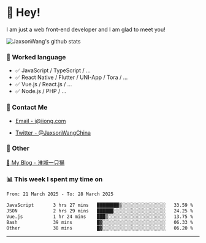 # 👋 Hey!

I am just a web front-end developer and I am glad to meet you!

![JaxsonWang's github stats](https://github-readme-stats.vercel.app/api?username=JaxsonWang&&show_icons=true&&title_color=1abc9c&&icon_color=1abc9c)


### 📝 Worked language

- ✅ JavaScript / TypeScript / ...
- ✅ React Native / Flutter / UNI-App / Tora / ...
- ✅ Vue.js / React.js / ...
- ✅ Node.js / PHP / ...

### 📮 Contact Me

- [Email - i@iiong.com](mailto:i@iiong.com)

- [Twitter - @JaxsonWangChina](https://twitter.com/JaxsonWangChina)

### 🤪 Other

[📌 My Blog - 淮城一只猫](https://iiong.com)

### 📊 This week I spent my time on

<!--START_SECTION:waka-->

```txt
From: 21 March 2025 - To: 28 March 2025

JavaScript       3 hrs 27 mins   ████████▒░░░░░░░░░░░░░░░░   33.59 %
JSON             2 hrs 29 mins   ██████░░░░░░░░░░░░░░░░░░░   24.25 %
Vue.js           1 hr 24 mins    ███▒░░░░░░░░░░░░░░░░░░░░░   13.75 %
Bash             39 mins         █▓░░░░░░░░░░░░░░░░░░░░░░░   06.33 %
Other            38 mins         █▓░░░░░░░░░░░░░░░░░░░░░░░   06.20 %
```

<!--END_SECTION:waka-->

---
